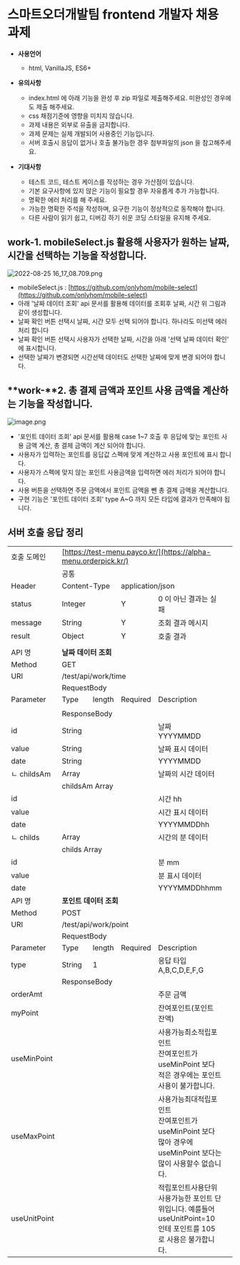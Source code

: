 # 스마트오더개발팀 frontend 개발자 채용 과제

* **사용언어**
    * html, VanillaJS, ES6+

* **유의사항**
    * index.html 에 아래 기능을 완성 후 zip 파일로 제출해주세요. 미완성인 경우에도 제출 해주세요.
    * css 채점기준에 영향을 미치지 않습니다.
    * 과제 내용은 외부로 유출을 금지합니다.
    * 과제 문제는 실제 개발되어 사용중인 기능입니다.
    * 서버 호출시 응답이 없거나 호출 불가능한 경우 첨부파일의 json 을 참고해주세요.

* **기대사항**
    * 테스트 코드, 테스트 케이스를 작성하는 경우 가산점이 있습니다.
    * 기본 요구사항에 있지 않은 기능이 필요할 경우 자유롭게 추가 가능합니다.
    * 명확한 에러 처리를 해 주세요.
    * 가능한 명확한 주석을 작성하며, 요구한 기능이 정상적으로 동작해야 합니다.
    * 다른 사람이 읽기 쉽고, 디버깅 하기 쉬운 코딩 스타일을 유지해 주세요.

## **work-1. mobileSelect.js 활용해 사용자가 원하는 날짜, 시간을 선택하는 기능을 작성합니다.**

![2022-08-25 16_17_08.709.png](/wikis/2607232640735065411/files/3347959246155336230)

* mobileSelect.js : [https://github.com/onlyhom/mobile-select](https://github.com/onlyhom/mobile-select)
* 아래 '날짜 데이터 조회' api 문서를 활용해 데이터를 조회후 날짜, 시간 위 그림과 같이 생성합니다.
* 날짜 확인 버튼 선택시 날짜, 시간 모두 선택 되어야 합니다. 하나라도 미선택 에러처리 합니다
* 날짜 확인 버튼 선택시 사용자가 선택한 날짜, 시간을 아래 '선택 날짜 데이터 확인' 에 표시합니다.
* 선택한 날짜가 변경되면 시간선택 데이터도 선택한 날짜에 맞게 변경 되어야 합니다.

## **work-**2\. 총 결제 금액과 포인트 사용 금액을 계산하는 기능을 작성합니다\.

![image.png](/wikis/2607232640735065411/files/3355890281057837054)

* '포인트 데이터 조회' api 문서를 활용해 case 1\~7 호출 후 응답에 맞는 포인트 사용 금액 계산, 총 결제 금액이 계산 되어야 합니다.
* 사용자가 입력하는 포인트를 응답값 스펙에 맞게 계산하고 사용 포인트에 표시 합니다.
* 사용자가 스펙에 맞지 않는 포인트 사용금액을 입력하면 에러 처리가 되어야 합니다.
* 사용 버튼을 선택하면 주문 금액에서 포인트 금액을 뺀 총 결제 금액을 계산합니다.
* 구현 기능은 '포인트 데이터 조회' type A\~G 까지 모든 타입에 결과가 만족해야 됩니다.

## 서버 호출 응답 정리

|  |  |  |  |  |  |
| --- | --- | --- | --- | --- | --- |
| 호출 도메인 <td colspan=5>[https://test-menu.payco.kr/](https://alpha-menu.orderpick.kr/) |
| <td colspan=6>공통|
| Header  <td colspan=2>Content-Type <td colspan=3>application/json |
| status | Integer |  | Y <td colspan=2>0 이 아닌 결과는 실패 |
| message | String |  | Y <td colspan=2>조회 결과 메시지 |
| result | Object |  | Y <td colspan=2>호출 결과 |
| <td colspan=6> |
| API 명 <td colspan=5>**날짜 데이터 조회** |
| Method <td colspan=5>GET |
| URI <td colspan=5>/test/api/work/time |
| <td colspan=6>RequestBody |
| Parameter | Type | length | Required <td colspan=2>Description |
|  |  |  |  <td colspan=2> |
| <td colspan=6>ResponseBody |
| id | String |  | <td colspan=2>날짜<br>YYYYMMDD |
| value | String |  |  <td colspan=2>날짜 표시 데이터 |
| date | String |  |  <td colspan=2>YYYYMMDD |
| ㄴ childsAm | Array |  |  <td colspan=2>날짜의 시간 데이터 |
| <td colspan=6>childsAm Array |
| id |  |  |  <td colspan=2>시간 hh |
| value |  |  |  <td colspan=2>시간 표시 데이터 |
| date |  |  |  <td colspan=2>YYYYMMDDhh |
| ㄴ childs | Array |  |  <td colspan=2>시간의 분 데이터 |
| <td colspan=6>childs Array |
| id |  |  |  <td colspan=2>분 mm |
| value |  |  |  <td colspan=2>분 표시 데이터 |
| date |  |  |  <td colspan=2>YYYYMMDDhhmm |
| API 명 <td colspan=5>**포인트 데이터 조회** |
| Method <td colspan=5>POST |
| URI <td colspan=5>/test/api/work/point |
| <td colspan=6>RequestBody |
| Parameter | Type | length | Required <td colspan=2>Description |
| type | String | 1 |  <td colspan=2>응답 타입<br>A,B,C,D,E,F,G |
| <td colspan=6>ResponseBody |
| orderAmt |  |  |  <td colspan=2>주문 금액 |
| myPoint |  |  |  <td colspan=2>잔여포인트(포인트 잔액) |
| useMinPoint |  |  |  <td colspan=2>사용가능최소적립포인트<br>잔여포인트가 useMinPoint 보다 적은 경우에는 포인트 사용이 불가합니다. |
| useMaxPoint |  |  |  <td colspan=2>사용가능최대적립포인트<br>잔여포인트가 useMinPoint 보다 많아 경우에 useMinPoint 보다는 많이 사용할수 없습니다. |
| useUnitPoint |  |  |  <td colspan=2>적립포인트사용단위<br>사용가능한 포인트 단위입니다. 예를들어 useUnitPoint=10 인테 포인트를 105 로 사용은 불가합니다. |